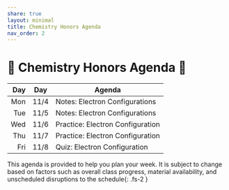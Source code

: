```yaml
---
share: true
layout: minimal
title: Chemistry Honors Agenda
nav_order: 2
---
```

# 🧪 Chemistry Honors Agenda 🥽

| Day | Day  | Agenda                           |
| ---:|:----:| -------------------------------- |
| Mon | 11/4 | Notes: Electron Configurations   |
| Tue | 11/5 | Notes: Electron Configurations   |
| Wed | 11/6 | Practice: Electron Configuration |
| Thu | 11/7 | Practice: Electron Configuration |
| Fri | 11/8 | Quiz: Electron Configuration     |

This agenda is provided to help you plan your week. It is subject to change based on factors such as overall class progress, material availability, and unscheduled disruptions to the schedule{: .fs-2 }